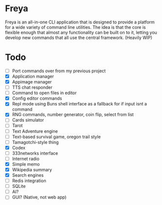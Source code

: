 # Freya

Freya is an all-in-one CLI application that is designed to provide a platform for a wide variety of command line utilities.
The idea is that the core is flexible enough that almost any functionality can be built on to it, letting you develop new commands that all use the central framework.
(Heavily WIP)

# Todo
- [ ] Port commands over from my previous project
- [X] Application manager
- [X] Appimage manager
- [ ] TTS chat responder
- [ ] Command to open files in editor
- [X] Config editor commands
- [X] Repl mode using Buns shell interface as a fallback for if input isnt a command
- [X] RNG commands, number generator, coin flip, select from list
- [ ] Cards simulator
- [ ] Tarot
- [ ] Text Adventure engine
- [ ] Text-based survival game, oregon trail style
- [ ] Tamagotchi-style thing
- [X] Codex
- [ ] 333networks interface
- [ ] Internet radio
- [X] Simple memo
- [X] Wikipedia summary
- [X] Search engines
- [ ] Redis integration
- [ ] SQLite
- [ ] AI?
- [ ] GUI? (Native, not web app)
